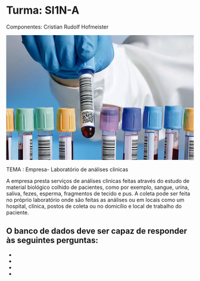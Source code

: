 # Turma: SI1N-A

Componentes: Cristian Rudolf Hofmeister

![picture](ANALISIS-CLINICOS-SALUD-HUMANA-ECOS-DE-ARAGON10.jpg)

TEMA : Empresa- Laboratório de análises clinicas

A empresa presta serviços de análises clinicas feitas através do estudo de material biológico colhido de pacientes, como por exemplo, sangue, urina, saliva, fezes, esperma, fragmentos de tecido e pus. A coleta pode ser feita no próprio laboratório onde são feitas as análises ou em locais como um hospital, clínica, postos de coleta ou no domicílio e local de trabalho do paciente.







O banco de dados deve ser capaz de responder às seguintes perguntas:
-
-
-
-
-

